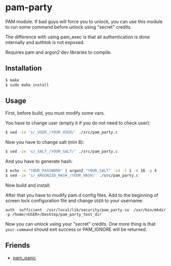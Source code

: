 # pam-party

PAM module. If bad guys will force you to unlock, you can use this 
module to run some command before unlock using "secret" credits.

The difference with using pam_exec is that all authentication is done 
internally and authtok is not exposed.

Requires pam and argon2 dev libraries to compile.

## Installation
```sh
$ make
$ sudo make install
```

## Usage

First, before build, you must modify some vars.

You have to change user (empty it if you do not need to check user):
```sh
$ sed -ie 's/_USER_/YOUR_USER/' ./src/pam_party.c
```

Now you have to change salt (min 8):
```sh
$ sed -ie 's/_SALT_/YOUR_SALT/' ./src/pam_party.c
```

And you have to generate hash:
```sh
$ echo -n "YOUR_PASSWORD" | argon2 "YOUR_SALT" -id -t 1 -m 16 -p 4
$ sed -ie 's/_ARGON2ID_HASH_/YOUR_HASH/' ./src/pam_party.c
```

Now build and install.

After that you have to modify pam.d config files. Add to the beginning of 
screen lock configuration file and change `USER` to your username:
```text
auth  sufficient  /usr/local/lib/security/pam_party.so  /usr/bin/mkdir -p /home/<USER>/Desktop/pam_party_test_dir
```

Now you can unlock using your "secret" credits. One more thing is that 
`your-command` should exit success or PAM_IGNORE will be returned.

## Friends
- [pam_panic](https://github.com/pampanic/pam_panic)
